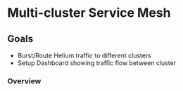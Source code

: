 # Multi-cluster Service Mesh

## Goals

- Burst/Route Helium traffic to different clusters​
- Setup Dashboard showing traffic flow between cluster​

### Overview
